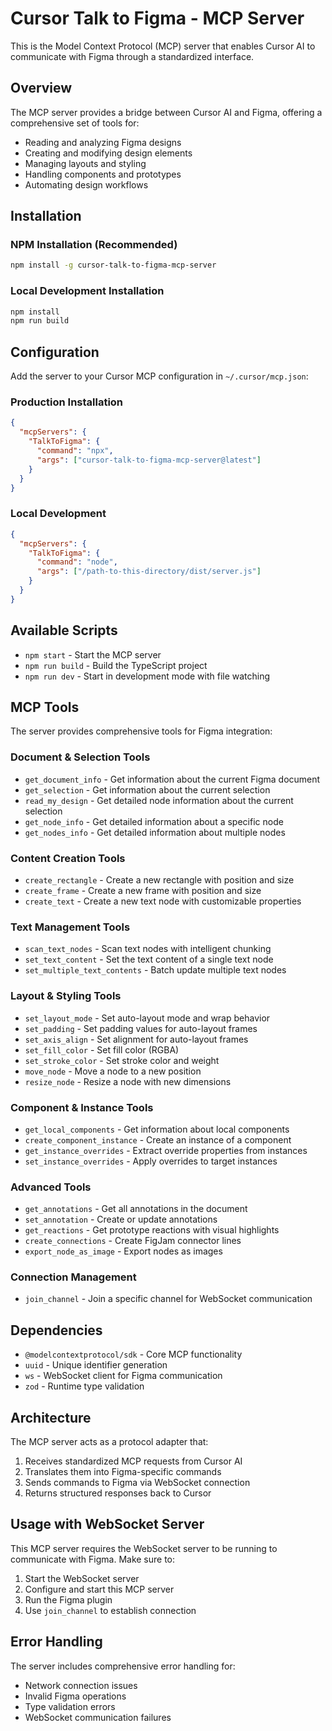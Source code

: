 # Cursor Talk to Figma - MCP Server

This is the Model Context Protocol (MCP) server that enables Cursor AI to communicate with Figma through a standardized interface.

## Overview

The MCP server provides a bridge between Cursor AI and Figma, offering a comprehensive set of tools for:
- Reading and analyzing Figma designs
- Creating and modifying design elements
- Managing layouts and styling
- Handling components and prototypes
- Automating design workflows

## Installation

### NPM Installation (Recommended)
```bash
npm install -g cursor-talk-to-figma-mcp-server
```

### Local Development Installation
```bash
npm install
npm run build
```

## Configuration

Add the server to your Cursor MCP configuration in `~/.cursor/mcp.json`:

### Production Installation
```json
{
  "mcpServers": {
    "TalkToFigma": {
      "command": "npx",
      "args": ["cursor-talk-to-figma-mcp-server@latest"]
    }
  }
}
```

### Local Development
```json
{
  "mcpServers": {
    "TalkToFigma": {
      "command": "node",
      "args": ["/path-to-this-directory/dist/server.js"]
    }
  }
}
```

## Available Scripts

- `npm start` - Start the MCP server
- `npm run build` - Build the TypeScript project
- `npm run dev` - Start in development mode with file watching

## MCP Tools

The server provides comprehensive tools for Figma integration:

### Document & Selection Tools
- `get_document_info` - Get information about the current Figma document
- `get_selection` - Get information about the current selection
- `read_my_design` - Get detailed node information about the current selection
- `get_node_info` - Get detailed information about a specific node
- `get_nodes_info` - Get detailed information about multiple nodes

### Content Creation Tools
- `create_rectangle` - Create a new rectangle with position and size
- `create_frame` - Create a new frame with position and size
- `create_text` - Create a new text node with customizable properties

### Text Management Tools
- `scan_text_nodes` - Scan text nodes with intelligent chunking
- `set_text_content` - Set the text content of a single text node
- `set_multiple_text_contents` - Batch update multiple text nodes

### Layout & Styling Tools
- `set_layout_mode` - Set auto-layout mode and wrap behavior
- `set_padding` - Set padding values for auto-layout frames
- `set_axis_align` - Set alignment for auto-layout frames
- `set_fill_color` - Set fill color (RGBA)
- `set_stroke_color` - Set stroke color and weight
- `move_node` - Move a node to a new position
- `resize_node` - Resize a node with new dimensions

### Component & Instance Tools
- `get_local_components` - Get information about local components
- `create_component_instance` - Create an instance of a component
- `get_instance_overrides` - Extract override properties from instances
- `set_instance_overrides` - Apply overrides to target instances

### Advanced Tools
- `get_annotations` - Get all annotations in the document
- `set_annotation` - Create or update annotations
- `get_reactions` - Get prototype reactions with visual highlights
- `create_connections` - Create FigJam connector lines
- `export_node_as_image` - Export nodes as images

### Connection Management
- `join_channel` - Join a specific channel for WebSocket communication

## Dependencies

- `@modelcontextprotocol/sdk` - Core MCP functionality
- `uuid` - Unique identifier generation
- `ws` - WebSocket client for Figma communication
- `zod` - Runtime type validation

## Architecture

The MCP server acts as a protocol adapter that:
1. Receives standardized MCP requests from Cursor AI
2. Translates them into Figma-specific commands
3. Sends commands to Figma via WebSocket connection
4. Returns structured responses back to Cursor

## Usage with WebSocket Server

This MCP server requires the WebSocket server to be running to communicate with Figma. Make sure to:
1. Start the WebSocket server
2. Configure and start this MCP server
3. Run the Figma plugin
4. Use `join_channel` to establish connection

## Error Handling

The server includes comprehensive error handling for:
- Network connection issues
- Invalid Figma operations
- Type validation errors
- WebSocket communication failures
